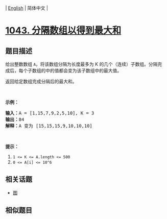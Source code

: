 
| [English](README_EN.md) | 简体中文 |
# [1043. 分隔数组以得到最大和](https://leetcode-cn.com/problems/partition-array-for-maximum-sum/)
## 题目描述
<p>给出整数数组&nbsp;<code>A</code>，将该数组分隔为长度最多为 K 的几个（连续）子数组。分隔完成后，每个子数组的中的值都会变为该子数组中的最大值。</p>

<p>返回给定数组完成分隔后的最大和。</p>

<p>&nbsp;</p>

<p><strong>示例：</strong></p>

<pre><strong>输入：</strong>A = [1,15,7,9,2,5,10], K = 3
<strong>输出：</strong>84
<strong>解释：</strong>A 变为 [15,15,15,9,10,10,10]</pre>

<p>&nbsp;</p>

<p><strong>提示：</strong></p>

<ol>
	<li><code>1 &lt;= K &lt;= A.length&nbsp;&lt;= 500</code></li>
	<li><code>0 &lt;= A[i] &lt;= 10^6</code></li>
</ol>

## 相关话题
- [图](https://leetcode-cn.com/tag/graph)
## 相似题目

